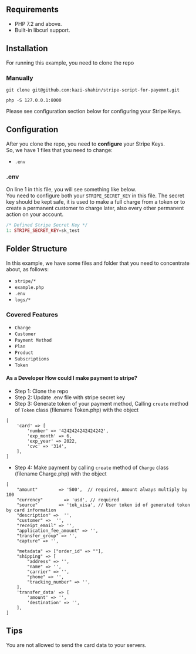 
## Requirements
- PHP 7.2 and above.
- Built-in libcurl support.

## Installation
For running this example, you need to clone the repo

### Manually
```
git clone git@github.com:kazi-shahin/stripe-script-for-payemnt.git
```

```
php -S 127.0.0.1:8000
```

Please see configuration section below for configuring your Stripe Keys.

## Configuration
After you clone the repo, you need to **configure** your Stripe Keys.  
So, we have 1 files that you need to change:
- `.env`

### .env

On line 1 in this file, you will see something like below.  
You need to configure both your `STRIPE_SECRET_KEY`  in this file. The secret key should be kept safe, it is used to make a full charge from a token or to create a permanent customer to charge later, also every other permanent action on your account.  
```php
/* Defined Stripe Secret Key */
1: STRIPE_SECRET_KEY=sk_test
```

## Folder Structure
In this example, we have some files and folder that you need to concentrate about, as follows:
- `stripe/*`
- `example.php`
- `.env`
- `logs/*`

### Covered Features

- `Charge`
- `Customer`
- `Payment Method`
- `Plan`
- `Product`
- `Subscriptions`
- `Token`

#### As a Developer  How could I make payment to stripe?
- Step 1: Clone the repo
- Step 2: Update .env file with stripe secret key
- Step 3: Generate token of your payment method, Calling `create` method of `Token` class (filename Token.php) with the object
```
[
    'card' => [
        'number' => '4242424242424242',
        'exp_month' => 6,
        'exp_year' => 2022,
        'cvc' => '314',
    ],
]
``` 

- Step 4: Make payment by calling `create` method of `Charge` class (filename Charge.php) with the object
```
[
    "amount"        => '500',  // required, Amount always multiply by 100
    "currency"        => 'usd', // required
    "source"        => 'tok_visa', // User token id of generated token by card information
    "description" =>  '',
    "customer" =>  '',
    "receipt_email" => '',
    "application_fee_amount" => '',
    "transfer_group" => '',
    "capture" => '',

    "metadata" => ["order_id" => ""],
    "shipping" => [
        "address" => '',
        "name" => '',
        "carrier" => '',
        "phone" => '',
        "tracking_number" => '',
    ],
    'transfer_data' => [
        'amount' => '',
        'destination' => '',
    ],
]
```


## Tips
You are not allowed to send the card data to your servers.

